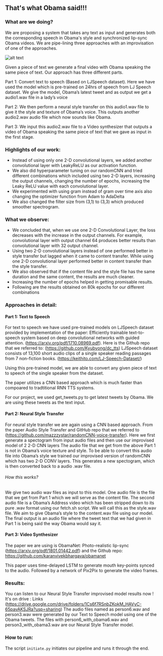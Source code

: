 ## That's what Obama said!!!

### What are we doing?
We are proposing a system that takes any text as input and generates both the corresponding speech in Obama's style and synchronized lip-sync Obama videos. We are pipe-lining three approaches with an improvisation of one of the approaches.

![alt text](https://raw.githubusercontent.com/ung200/thats-what-obama-said/master/flow_diagram.png)


Given a piece of text we generate a final video with Obama speaking the same piece of text. Our approach has three different parts.

Part 1: Convert text to speech (Based on LJSpeech dataset). Here we have used the model which is pre-trained on 24hrs of speech from LJ Speech dataset. We give the model, Obama’s latest tweet and as output we get a audio1.wav file in a lady’s voice

Part 2: We then perform a neural style transfer on this audio1.wav file to give it the style and texture of Obama’s voice. This outputs another audio2.wav audio file which now sounds like Obama.

Part 3: We input this audio2.wav file to a Video synthesizer that outputs a video of Obama speaking the same piece of text that we gave as input in the first stage.


### Highlights of our work:
- Instead of using only one 2-D convolutional layers, we added another convolutional layer with LeakyReLU as our activation function.
- We also did hyperparameter tuning on our randomCNN and tried different combinations which included using two 2-D layers, increasing the output channels, changing the number of epochs, increasing the Leaky ReLU value with each convolutional layer.
- We experimented with using gram instead of gram over time axis also changing the optimizer function from Adam to AdaDelta
- We also changed the filter size from (3,1) to (3,3) which produced smoother spectrogram.

### What we observe: 
- We concluded that, when we use one 2-D Convolutional Layer, the loss decreases with the increase in the output channels. For example, convolutional layer with output channel 64 produces better results than convolutional layer with 32 output channel.
- Using two 2-D convolutional layers instead of one performed better in style transfer but lagged when it came to content transfer. While using one 2-D convolutional layer performed better in content transfer than the style transfer.
- We also observed that if the content file and the style file has the same duration and the same content, the results are much cleaner.
- Increasing the number of epochs helped in getting promisable results.
- Following are the results obtained on 80k epochs for our different combinations

### Approaches in detail:
#### Part 1: Text to Speech
For text to speech we have used pre-trained models on LJSpeech dataset provided by implementation of the paper: Efficiently trainable text-to-speech system based on deep convolutional networks with guided attention. (https://arxiv.org/pdf/1710.08969.pdf). Here is the Github repo that we referred to: (https://github.com/Kyubyong/dc_tts)
LJSpeech dataset consists of 13,100 short audio clips of a single speaker reading passages from 7 non-fiction books. (https://keithito.com/LJ-Speech-Dataset/)

Using this pre-trained model, we are able to convert any given piece of text to speech of the single speaker from the dataset.

The paper utilizes a CNN based approach which is much faster than compoared to tradtitional RNN TTS systems.

For our project, we used get_tweets.py to get latest tweets by Obama.
We are using these tweets as the text input.

#### Part 2: Neural Style Transfer
For neural style transfer we are again using a CNN based approach. From the paper Audio Style Transfer and GitHub repo that we referred to (https://github.com/mazzzystar/randomCNN-voice-transfer).
Here we first generate a spectogram from input audio files and then use our improvised model of 2 2-D CNN layers
The audio file that we get from the above Part 1 is not in Obama’s voice texture and style. To be able to convert this audio file into Obama’s style we trained our improvised version of randomCNN which has two 2-D CONV layers. 
This generates a new spectogram, which is then converted back to a audio .wav file.


###### How this works?
We give two audio wav files as input to this model. One audio file is the file that we get from Part 1 which we will serve as the content file.
The second audio file is a Obama’s Address video which has been stripped down to its pure .wav format using our fetch.sh script. We will call this as the style.wav file.
We aim to give Obama’s style to the content.wav file using our model. The final output is an audio file where the tweet text that we had given in Part 1 is being said the way Obama would say it.

#### Part 3: Video Synthesizer
The paper we are using is ObamaNet: Photo-realistic lip-sync (https://arxiv.org/pdf/1801.01442.pdf) and the Github repo: https://github.com/karanvivekbhargava/obamanet

This paper uses time-delayed LSTM to generate mouth key-points synced to the audio. Followed by a network of Pix2Pix to generate the video frames.


### Results: 
You can listen to our Neural Style Transfer improvised model results now ! It's on drive : Links (https://drive.google.com/drive/folders/1Cs6f7RSnbZKokM_HAVyC-65pavAKSJRa?usp=sharing)
The audio files named as person6.wav and person3.wav were generated by our Text to Speech model using one of the Obama tweets. 
The files with person6_with_obama6.wav and person3_with_obama3.wav are our Neural Style Transfer model.


### How to run:
The script `initiate.py` initiates our pipeline and runs it through the end. 

